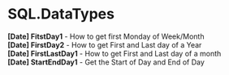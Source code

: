 # SQL.DataTypes
**[Date] FitstDay1**        - How to get first Monday of Week/Month  
**[Date] FirstDay2**        - How to get First and Last day of a Year  
**[Date] FirstLastDay1**    - How to get First and Last day of a month  
**[Date] StartEndDay1**     - Get the Start of Day and End of Day  
